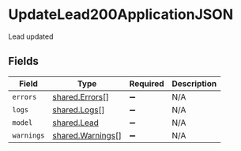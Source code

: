 # UpdateLead200ApplicationJSON

Lead updated


## Fields

| Field                                                | Type                                                 | Required                                             | Description                                          |
| ---------------------------------------------------- | ---------------------------------------------------- | ---------------------------------------------------- | ---------------------------------------------------- |
| `errors`                                             | [shared.Errors](../../models/shared/errors.md)[]     | :heavy_minus_sign:                                   | N/A                                                  |
| `logs`                                               | [shared.Logs](../../models/shared/logs.md)[]         | :heavy_minus_sign:                                   | N/A                                                  |
| `model`                                              | [shared.Lead](../../models/shared/lead.md)           | :heavy_minus_sign:                                   | N/A                                                  |
| `warnings`                                           | [shared.Warnings](../../models/shared/warnings.md)[] | :heavy_minus_sign:                                   | N/A                                                  |